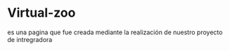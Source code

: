 # Virtual-zoo
es una pagina que fue creada mediante la realización de nuestro proyecto de intregradora
